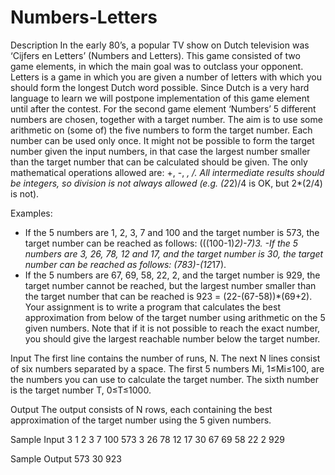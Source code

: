 # Numbers-Letters

Description
In the early 80’s, a popular TV show on Dutch television was ‘Cijfers en Letters’ (Numbers and Letters). This game consisted of two game elements, in which the main goal was to outclass your opponent. Letters is a game in which you are given a number of letters with which you should form the longest Dutch word possible. Since Dutch is a very hard language to learn we will postpone implementation of this game element until after the contest. 
For the second game element ‘Numbers’ 5 different numbers are chosen, together with a target number. The aim is to use some arithmetic on (some of) the five numbers to form the target number. Each number can be used only once. It might not be possible to form the target number given the input numbers, in that case the largest number smaller than the target number that can be calculated should be given. The only mathematical operations allowed are: +, -, *, /.  All intermediate results should be integers, so division is not always allowed (e.g. (2*2)/4 is OK, but 2*(2/4) is not). 

Examples: 
- If the 5 numbers are 1, 2, 3, 7 and 100 and the target number is 573, the target number can be reached as follows: (((100-1)*2)-7)*3. -If the 5 numbers are 3, 26, 78, 12 and 17, and the target number is 30, the target number can be reached as follows: (78*3)-(12*17). 
- If the 5 numbers are 67, 69, 58, 22, 2, and the target number is 929, the target number cannot be reached, but the largest number smaller than the target number that can be reached is 923 = (22-(67-58))*(69+2). 
Your assignment is to write a program that calculates the best approximation from below of the target number using arithmetic on the 5 given numbers. Note that if it is not possible to reach the exact number, you should give the largest reachable number below the target number.

Input
The first line contains the number of runs, N. The next N lines consist of six numbers separated by a space. The first 5 numbers Mi, 1≤Mi≤100, are the numbers you can use to calculate the target number. The sixth number is the target number T, 0≤T≤1000.

Output
The output consists of N rows, each containing the best approximation of the target number using the 5 given numbers.

Sample Input
3
1 2 3 7 100 573
3 26 78 12 17 30
67 69 58 22 2 929

Sample Output
573
30 
923